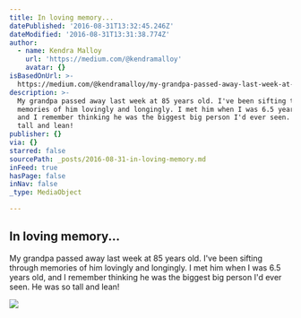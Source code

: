 ```yaml
---
title: In loving memory...
datePublished: '2016-08-31T13:32:45.246Z'
dateModified: '2016-08-31T13:31:38.774Z'
author:
  - name: Kendra Malloy
    url: 'https://medium.com/@kendramalloy'
    avatar: {}
isBasedOnUrl: >-
  https://medium.com/@kendramalloy/my-grandpa-passed-away-last-week-at-85-years-old-9393a58fe1a1#.jgdfg6t3h
description: >-
  My grandpa passed away last week at 85 years old. I've been sifting through
  memories of him lovingly and longingly. I met him when I was 6.5 years old,
  and I remember thinking he was the biggest big person I'd ever seen. He was so
  tall and lean!
publisher: {}
via: {}
starred: false
sourcePath: _posts/2016-08-31-in-loving-memory.md
inFeed: true
hasPage: false
inNav: false
_type: MediaObject

---
```

<article style=""><h1>In loving memory...</h1><p>My grandpa passed away last week at 85 years old. I've been sifting through memories of him lovingly and longingly. I met him when I was 6.5 years old, and I remember thinking he was the biggest big person I'd ever seen. He was so tall and lean!</p><img src="https://cdn-images-1.medium.com/max/1200/1*jYifNuc2VZChSHwnz8wQ8w.jpeg" /></article>